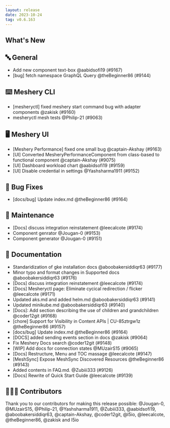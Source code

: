 ```yaml
---
layout: release
date: 2023-10-24
tag: v0.6.163
---
```


## What's New

## 🔤 General

- Add new component text-box @aabidsofi19 (#9167)
- [bug] fetch namespace GraphQL Query @theBeginner86 (#9144)

## ⌨️ Meshery CLI

- [mesheryctl] fixed meshery start command bug with adapter components @zakisk (#9160)
- mesheryctl mesh tests @Philip-21 (#9063)

## 🖥 Meshery UI

- [Meshery Performance] fixed one small bug @captain-Akshay (#9163)
- [UI] Converted MesheryPerformanceComponent from class-based to functional component @captain-Akshay (#9075)
- [UI] Dashboard workload chart @aabidsofi19 (#9159)
- [UI] Disable credential in settings @Yashsharma1911 (#9152)

## 🐛 Bug Fixes

- [docs/bug] Update index.md @theBeginner86 (#9164)

## 🧰 Maintenance

- [Docs] discuss integration reinstatement @leecalcote (#9174)
- Component genrator @Jougan-0 (#9153)
- Component generator @Jougan-0 (#9151)

## 📖 Documentation

- Standaridization of gke installation docs @aboobakersiddiqr63 (#9177)
- Minor typo and format changes in Supported docs @aboobakersiddiqr63 (#9176)
- [Docs] discuss integration reinstatement @leecalcote (#9174)
- [Docs] Mesheryctl page: Eliminate cycical redirection / flicker @leecalcote (#9171)
- Updated aks.md and added helm.md @aboobakersiddiqr63 (#9141)
- Updated minikube.md @aboobakersiddiqr63 (#9140)
- \[Docs\]: Add section describing the use of children and grandchildren @coder12git (#9168)
- [chore] Support for Visibility in Content APIs | CU-85ztrgw1z @theBeginner86 (#9157)
- [docs/bug] Update index.md @theBeginner86 (#9164)
- [DOCS] added sending events section in docs @zakisk (#9064)
- Fix Meshery Docs search @coder12git (#9148)
- [WIP] Add docs for connection states @MUzairS15 (#9065)
- [Docs] Restructure, Menu and TOC massage @leecalcote (#9147)
- [MeshSync] Expose MeshSync Discovered Resources @theBeginner86 (#9143)
- Added contents in FAQ.md. @Zubiii333 (#9126)
- [Docs] Rewrite of Quick Start Guide @leecalcote (#9139)

## 👨🏽‍💻 Contributors

Thank you to our contributors for making this release possible:
@Jougan-0, @MUzairS15, @Philip-21, @Yashsharma1911, @Zubiii333, @aabidsofi19, @aboobakersiddiqr63, @captain-Akshay, @coder12git, @l5io, @leecalcote, @theBeginner86, @zakisk and l5io
